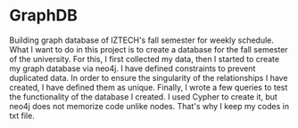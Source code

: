# GraphDB
Building graph database of IZTECH's fall semester for weekly schedule.
What I want to do in this project is to create a database for the fall semester of the university. For this, I first collected my data, 
then I started to create my graph database via neo4j. I have defined constraints to prevent duplicated data. In order to ensure the 
singularity of the relationships I have created, I have defined them as unique. Finally, I wrote a few queries to test the functionality
of the database I created.
I used Cypher to create it, but neo4j does not memorize code unlike nodes. That's why I keep my codes in txt file.

